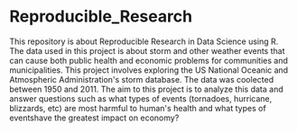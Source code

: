 # Reproducible_Research
This repository is about Reproducible Research in Data Science using R. The data used in this project is about storm and other weather events that can cause both public
health and economic problems for communities and municipalities. This project involves exploring the US National Oceanic and Atmospheric Administration's storm database. 
The data was coolected between 1950 and 2011. The aim to this project is to analyze this data and answer questions such as what types of events (tornadoes, hurricane, blizzards, etc)
are most harmful to human's health and what types of eventshave the greatest impact on economy? 
